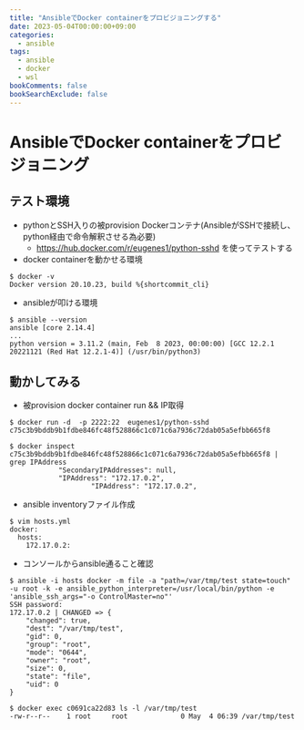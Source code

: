 ```yaml
---
title: "AnsibleでDocker containerをプロビジョニングする"
date: 2023-05-04T00:00:00+09:00
categories:
  - ansible
tags:
  - ansible
  - docker
  - wsl
bookComments: false
bookSearchExclude: false
---
```


# AnsibleでDocker containerをプロビジョニング
## テスト環境
- pythonとSSH入りの被provision Dockerコンテナ(AnsibleがSSHで接続し、python経由で命令解釈させる為必要)
  - https://hub.docker.com/r/eugenes1/python-sshd を使ってテストする
- docker containerを動かせる環境
```console
$ docker -v
Docker version 20.10.23, build %{shortcommit_cli}
```

- ansibleが叩ける環境
```
$ ansible --version
ansible [core 2.14.4]
...
python version = 3.11.2 (main, Feb  8 2023, 00:00:00) [GCC 12.2.1 20221121 (Red Hat 12.2.1-4)] (/usr/bin/python3)
```

## 動かしてみる
- 被provision docker container run && IP取得
```console
$ docker run -d  -p 2222:22  eugenes1/python-sshd
c75c3b9bddb9b1fdbe846fc48f528866c1c071c6a7936c72dab05a5efbb665f8

$ docker inspect c75c3b9bddb9b1fdbe846fc48f528866c1c071c6a7936c72dab05a5efbb665f8 | grep IPAddress
            "SecondaryIPAddresses": null,
            "IPAddress": "172.17.0.2",
                    "IPAddress": "172.17.0.2",

```

- ansible inventoryファイル作成
```console
$ vim hosts.yml
docker:
  hosts:
    172.17.0.2:
```

- コンソールからansible通ること確認
```console
$ ansible -i hosts docker -m file -a "path=/var/tmp/test state=touch" -u root -k -e ansible_python_interpreter=/usr/local/bin/python -e 'ansible_ssh_args="-o ControlMaster=no"'
SSH password: 
172.17.0.2 | CHANGED => {
    "changed": true,
    "dest": "/var/tmp/test",
    "gid": 0,
    "group": "root",
    "mode": "0644",
    "owner": "root",
    "size": 0,
    "state": "file",
    "uid": 0
}

$ docker exec c0691ca22d83 ls -l /var/tmp/test
-rw-r--r--    1 root     root             0 May  4 06:39 /var/tmp/test
```
